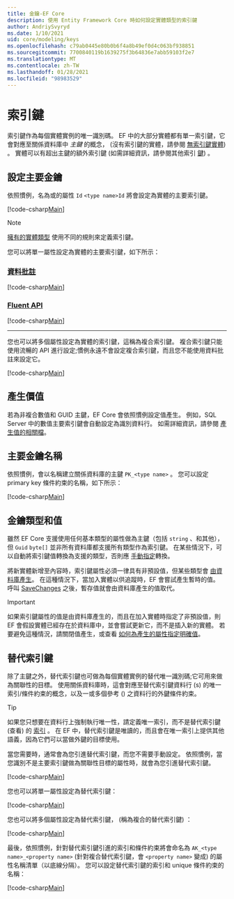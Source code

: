 ```yaml
---
title: 金鑰-EF Core
description: 使用 Entity Framework Core 時如何設定實體類型的索引鍵
author: AndriySvyryd
ms.date: 1/10/2021
uid: core/modeling/keys
ms.openlocfilehash: c79ab0445e80b0b6f4a8b49ef0d4c063bf938851
ms.sourcegitcommit: 7700840119b1639275f3b64836e7abb59103f2e7
ms.translationtype: MT
ms.contentlocale: zh-TW
ms.lasthandoff: 01/28/2021
ms.locfileid: "98983529"
---
```

# <a name="keys"></a>索引鍵

索引鍵作為每個實體實例的唯一識別碼。 EF 中的大部分實體都有單一索引鍵，它會對應至關係資料庫中 *主鍵* 的概念， (沒有索引鍵的實體，請參閱 [無索引鍵實體](xref:core/modeling/keyless-entity-types)) 。 實體可以有超出主鍵的額外索引鍵 (如需詳細資訊，請參閱其他索引 [鍵](#alternate-keys)) 。

## <a name="configuring-a-primary-key"></a>設定主要金鑰

依照慣例，名為或的屬性 `Id` `<type name>Id` 將會設定為實體的主要索引鍵。

[!code-csharp[Main](../../../samples/core/Modeling/Conventions/KeyId.cs?name=KeyId&highlight=3,11)]

> [!NOTE]
> [擁有的實體類型](xref:core/modeling/owned-entities) 使用不同的規則來定義索引鍵。

您可以將單一屬性設定為實體的主要索引鍵，如下所示：

### <a name="data-annotations"></a>[資料批註](#tab/data-annotations)

[!code-csharp[Main](../../../samples/core/Modeling/DataAnnotations/KeySingle.cs?name=KeySingle&highlight=3)]

### <a name="fluent-api"></a>[Fluent API](#tab/fluent-api)

[!code-csharp[Main](../../../samples/core/Modeling/FluentAPI/KeySingle.cs?name=KeySingle&highlight=4)]

***

您也可以將多個屬性設定為實體的索引鍵，這稱為複合索引鍵。 複合索引鍵只能使用流暢的 API 進行設定;慣例永遠不會設定複合索引鍵，而且您不能使用資料批註來設定它。

[!code-csharp[Main](../../../samples/core/Modeling/FluentAPI/KeyComposite.cs?name=KeyComposite&highlight=4)]

## <a name="value-generation"></a>產生價值

若為非複合數值和 GUID 主鍵，EF Core 會依照慣例設定值產生。 例如，SQL Server 中的數值主要索引鍵會自動設定為識別資料行。 如需詳細資訊，請參閱 [產生值的相關檔](xref:core/modeling/generated-properties)。

## <a name="primary-key-name"></a>主要金鑰名稱

依照慣例，會以名稱建立關係資料庫的主鍵 `PK_<type name>` 。 您可以設定 primary key 條件約束的名稱，如下所示：

[!code-csharp[Main](../../../samples/core/Modeling/FluentAPI/KeyName.cs?name=KeyName&highlight=5)]

## <a name="key-types-and-values"></a>金鑰類型和值

雖然 EF Core 支援使用任何基本類型的屬性做為主鍵（包括 `string` 、和其他），但 `Guid` `byte[]` 並非所有資料庫都支援所有類型作為索引鍵。 在某些情況下，可以自動將索引鍵值轉換為支援的類型，否則應 [手動指定](xref:core/modeling/value-conversions)轉換。

將新實體新增至內容時，索引鍵屬性必須一律具有非預設值，但某些類型會 [由資料庫產生](xref:core/modeling/generated-properties)。 在這種情況下，當加入實體以供追蹤時，EF 會嘗試產生暫時的值。 呼叫 [SaveChanges](/dotnet/api/Microsoft.EntityFrameworkCore.DbContext.SaveChanges) 之後，暫存值就會由資料庫產生的值取代。

> [!Important]
> 如果索引鍵屬性的值是由資料庫產生的，而且在加入實體時指定了非預設值，則 EF 會假設實體已經存在於資料庫中，並會嘗試更新它，而不是插入新的實體。 若要避免這種情況，請關閉值產生，或查看 [如何為產生的屬性指定明確值](xref:core/modeling/generated-properties#overriding-value-generation)。

## <a name="alternate-keys"></a>替代索引鍵

除了主鍵之外，替代索引鍵也可做為每個實體實例的替代唯一識別碼;它可用來做為關聯性的目標。 使用關係資料庫時，這會對應至替代索引鍵資料行 (s) 的唯一索引/條件約束的概念，以及一或多個參考 () 之資料行的外鍵條件約束。

> [!TIP]
> 如果您只想要在資料行上強制執行唯一性，請定義唯一索引，而不是替代索引鍵 (查看) 的 [索引](xref:core/modeling/indexes) 。 在 EF 中，替代索引鍵是唯讀的，而且會在唯一索引上提供其他語義，因為它們可以當做外鍵的目標使用。

當您需要時，通常會為您引進替代索引鍵，而您不需要手動設定。 依照慣例，當您識別不是主要索引鍵做為關聯性目標的屬性時，就會為您引進替代索引鍵。

[!code-csharp[Main](../../../samples/core/Modeling/Conventions/AlternateKey.cs?name=AlternateKey&highlight=12)]

您也可以將單一屬性設定為替代索引鍵：

[!code-csharp[Main](../../../samples/core/Modeling/FluentAPI/AlternateKeySingle.cs?name=AlternateKeySingle&highlight=4)]

您也可以將多個屬性設定為替代索引鍵， (稱為複合的替代索引鍵) ：

[!code-csharp[Main](../../../samples/core/Modeling/FluentAPI/AlternateKeyComposite.cs?name=AlternateKeyComposite&highlight=4)]

最後，依照慣例，針對替代索引鍵引進的索引和條件約束將會命名為 `AK_<type name>_<property name>` (針對複合替代索引鍵，會 `<property name>` 變成) 的屬性名稱清單（以底線分隔）。 您可以設定替代索引鍵的索引和 unique 條件約束的名稱：

[!code-csharp[Main](../../../samples/core/Modeling/FluentAPI/AlternateKeyName.cs?name=AlternateKeyName&highlight=5)]
